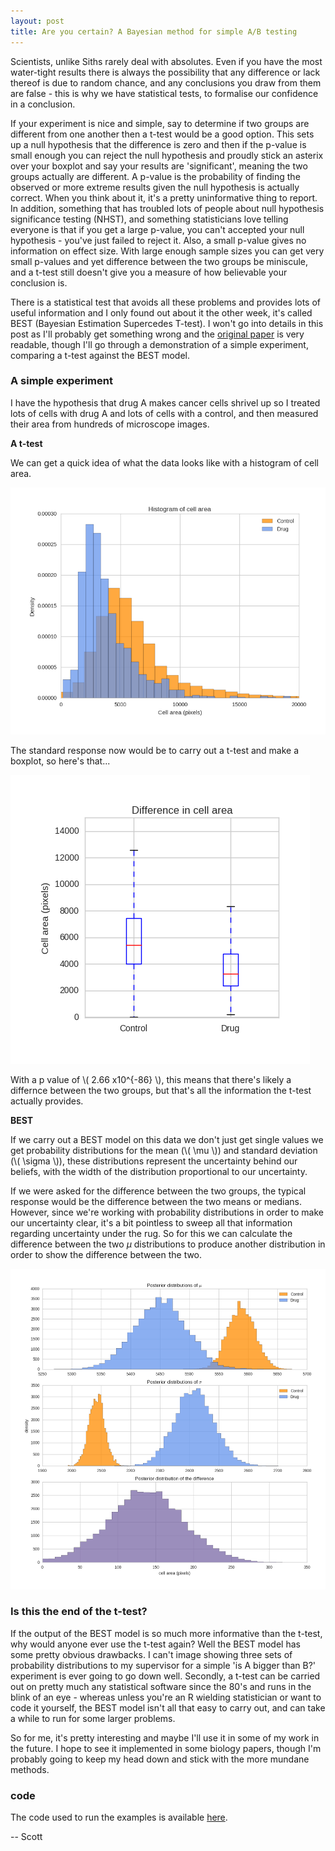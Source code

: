 ```yaml
---
layout: post
title: Are you certain? A Bayesian method for simple A/B testing
---
```


Scientists, unlike Siths rarely deal with absolutes. Even if you have the most water-tight results there is always the possibility that any difference or lack thereof is due to random chance, and any conclusions you draw from them are false - this is why we have statistical tests, to formalise our confidence in a conclusion.

If your experiment is nice and simple, say to determine if two groups are different from one another then a t-test would be a good option. This sets up a null hypothesis that the difference is zero and then if the p-value is small enough you can reject the null hypothesis and proudly stick an asterix over your boxplot and say your results are 'significant', meaning the two groups actually are different. A p-value is the probability of finding the observed or more extreme results given the null hypothesis is actually correct. When you think about it, it's a pretty uninformative thing to report. In addition, something that has troubled lots of people about null hypothesis significance testing (NHST), and something statisticians love telling everyone is that if you get a large p-value, you can't accepted your null hypothesis - you've just failed to reject it. Also, a small p-value gives no information on effect size. With large enough sample sizes you can get very small p-values and yet difference between the two groups be miniscule, and a t-test still doesn't give you a measure of how believable your conclusion is.

There is a statistical test that avoids all these problems and provides lots of useful information and I only found out about it the other week, it's called BEST (Bayesian Estimation Supercedes T-test). I won't go into details in this post as I'll probably get something wrong and the [original paper](http://www.indiana.edu/~kruschke/BEST/) is very readable, though I'll go through a demonstration of a simple experiment, comparing a t-test against the BEST model.

### A simple experiment

I have the hypothesis that drug A makes cancer cells shrivel up so I treated lots of cells with drug A and lots of cells with a control, and then measured their area from hundreds of microscope images.


**A t-test**

We can get a quick idea of what the data looks like with a histogram of cell area.

![cell area histogram](/images/2016-02-21-are-you-certain/Difference.png)

The standard response now would be to carry out a t-test and make a boxplot, so here's that...

![boxplot](/images/2016-02-21-are-you-certain/boxplot.png)

With a p value of \\( 2.66 x10^{-86} \\), this means that there's likely a differnce between the two groups, but that's all the information the t-test actually provides.

**BEST**

If we carry out a BEST model on this data we don't just get single values we get probability distributions for the mean (\\( \mu \\)) and standard deviation (\\( \sigma \\)), these distributions represent the uncertainty behind our beliefs, with the width of the distribution proportional to our uncertainty.

If we were asked for the difference between the two groups, the typical response would be the difference between the two means or medians. However, since we're working with probability distributions in order to make our uncertainty clear, it's a bit pointless to sweep all that information regarding uncertainty under the rug. So for this we can calculate the difference between the two $\mu$ distributions to produce another distribution in order to show the difference between the two.

![best](/images/2016-02-21-are-you-certain/bayes_cells.png)

### Is this the end of the t-test?

If the output of the BEST model is so much more informative than the t-test, why would anyone ever use the t-test again? Well the BEST model has some pretty obvious drawbacks. I can't image showing three sets of probability distributions to my supervisor for a simple 'is A bigger than B?' experiment is ever going to go down well. Secondly, a t-test can be carried out on pretty much any statistical software since the 80's and runs in the blink of an eye - whereas unless you're an R wielding statistician or want to code it yourself, the BEST model isn't all that easy to carry out, and can take a while to run for some larger problems.

So for me, it's pretty interesting and maybe I'll use it in some of my work in the future. I hope to see it implemented in some biology papers, though I'm probably going to keep my head down and stick with the more mundane methods.

### code

The code used to run the examples is available [here](https://gist.github.com/Swarchal/6d3658d9907c31f6d315).


-- Scott
